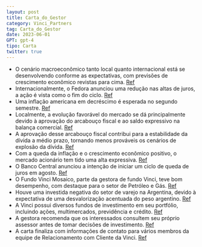 ```yaml
---
layout: post
title: Carta_do_Gestor
category: Vinci_Partners
tag: Carta_do_Gestor
date: 2023-06-01
GPT: gpt-4
tipo: Carta
twitter: true
---
```


- O cenário macroeconômico tanto local quanto internacional está se desenvolvendo conforme as expectativas, com previsões de crescimento econômico revistas para cima.
<a href="#" onclick="search_on_pdf('O cenário macroeconômico nos mercados local e internacional segue evoluindo de acordo com as expect')">Ref</a>
- Internacionalmente, o Fedora anunciou uma redução nas altas de juros, a ação é vista como o fim do ciclo.
<a href="#" onclick="search_on_pdf('base) um ciclo de queda de juros em agosto. Apesar de muitos fatores poderem mudar ao longo do cicl')">Ref</a>
- Uma inflação americana em decréscimo é esperada no segundo semestre.
<a href="#" onclick="search_on_pdf('expectativas de inflação, abrindo espaço para uma possível flexibilização da política monetária por')">Ref</a>
- Localmente, a evolução favorável do mercado se dá principalmente devido à aprovação do arcabouço fiscal e ao saldo expressivo na balança comercial.
<a href="#" onclick="search_on_pdf('tributária segue avançando, e os dados de atividade e emprego seguem surpreendendo positivamente. ')">Ref</a>
- A aprovação desse arcabouço fiscal contribui para a estabilidade da dívida a médio prazo, tornando menos prováveis os cenários de explosão da dívida.
<a href="#" onclick="search_on_pdf('garante a estabilidade da dívida a médio prazo – ou seja, os cenários extremos de explosão da dívid')">Ref</a>
- Com a queda da inflação e o crescimento econômico positivo, o mercado acionário tem tido uma alta expressiva.
<a href="#" onclick="search_on_pdf('geopolíticos e da retomada das economias. No Brasil, acreditamos que o mercado de ações apresenta u')">Ref</a>
- O Banco Central anunciou a intenção de iniciar um ciclo de queda de juros em agosto.
<a href="#" onclick="search_on_pdf('base) um ciclo de queda de juros em agosto. Apesar de muitos fatores poderem mudar ao longo do cicl')">Ref</a>
- O Fundo Vinci Mosaico, parte da gestora de fundo Vinci, teve bom desempenho, com destaque para o setor de Petróleo e Gás.
<a href="#" onclick="search_on_pdf('vincipartners.com |  /vincipartners  Nossas principais posições dos setores de petróleo e bancos')">Ref</a>
- Houve uma investida negativa do setor de varejo na Argentina, devido à expectativa de uma desvalorização acentuada do peso argentino.
<a href="#" onclick="search_on_pdf('Central não compra reservas cambiais, esse influxo acaba sendo absorvido em alguma saída na conta f')">Ref</a>
- A Vinci possui diversos fundos de investimento em seu portfólio, incluindo ações, multimercados, previdência e crédito.
<a href="#" onclick="search_on_pdf('Previdência  O Fundo Vinci Equilíbrio Previdência obteve ganhos nas posições aplicadas em juro rea')">Ref</a>
- A gestora recomenda que os interessados consultem seu próprio assessor antes de tomar decisões de investimento.
<a href="#" onclick="search_on_pdf('de seu usuário. Antes de tomar qualquer decisão acerca de seus investimentos, a Vinci recomenda ao i')">Ref</a>
- A carta finaliza com informações de contato para vários membros da equipe de Relacionamento com Cliente da Vinci.
<a href="#" onclick="search_on_pdf('O presente documento tem caráter meramente informativo e é para uso exclusivo de seu destinatário. A')">Ref</a>
